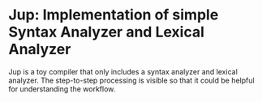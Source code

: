 # Jup: Implementation of simple Syntax Analyzer and Lexical Analyzer

Jup is a toy compiler that only includes a syntax analyzer and lexical analyzer. The step-to-step processing is visible so that it could be helpful for understanding the workflow. 